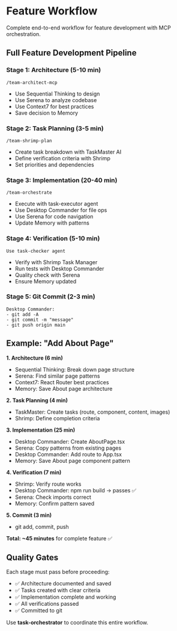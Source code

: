 # Feature Workflow

Complete end-to-end workflow for feature development with MCP orchestration.

## Full Feature Development Pipeline

### Stage 1: Architecture (5-10 min)
```
/team-architect-mcp
```
- Use Sequential Thinking to design
- Use Serena to analyze codebase
- Use Context7 for best practices
- Save decision to Memory

### Stage 2: Task Planning (3-5 min)
```
/team-shrimp-plan
```
- Create task breakdown with TaskMaster AI
- Define verification criteria with Shrimp
- Set priorities and dependencies

### Stage 3: Implementation (20-40 min)
```
/team-orchestrate
```
- Execute with task-executor agent
- Use Desktop Commander for file ops
- Use Serena for code navigation
- Update Memory with patterns

### Stage 4: Verification (5-10 min)
```
Use task-checker agent
```
- Verify with Shrimp Task Manager
- Run tests with Desktop Commander
- Quality check with Serena
- Ensure Memory updated

### Stage 5: Git Commit (2-3 min)
```
Desktop Commander:
- git add -A
- git commit -m "message"
- git push origin main
```

## Example: "Add About Page"

**1. Architecture (6 min)**
- Sequential Thinking: Break down page structure
- Serena: Find similar page patterns
- Context7: React Router best practices
- Memory: Save About page architecture

**2. Task Planning (4 min)**
- TaskMaster: Create tasks (route, component, content, images)
- Shrimp: Define completion criteria

**3. Implementation (25 min)**
- Desktop Commander: Create AboutPage.tsx
- Serena: Copy patterns from existing pages
- Desktop Commander: Add route to App.tsx
- Memory: Save About page component pattern

**4. Verification (7 min)**
- Shrimp: Verify route works
- Desktop Commander: npm run build → passes ✅
- Serena: Check imports correct
- Memory: Confirm pattern saved

**5. Commit (3 min)**
- git add, commit, push

**Total: ~45 minutes** for complete feature ✅

## Quality Gates

Each stage must pass before proceeding:
- ✅ Architecture documented and saved
- ✅ Tasks created with clear criteria
- ✅ Implementation complete and working
- ✅ All verifications passed
- ✅ Committed to git

Use **task-orchestrator** to coordinate this entire workflow.
